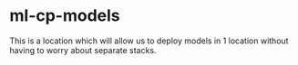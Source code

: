 # ml-cp-models
This is a location which will allow us to deploy models in 1 location without having to worry about separate stacks.
